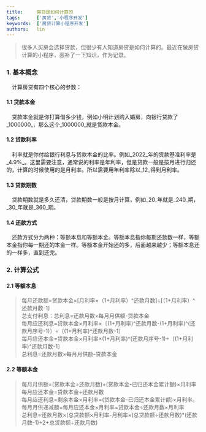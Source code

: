 ```yaml
---
title:     房贷是如何计算的
tags:      ['房贷','小程序开发']
keywords:  ['房贷计算小程序开发']
authors:   lin
---
```


>很多人买房会选择贷款，但很少有人知道房贷是如何计算的。最近在做房贷计算的小程序，恶补了一下知识，作为记录。

### 1. 基本概念

 计算房贷有四个核心的参数：

#### 1.1 贷款本金

 贷款本金就是你打算借多少钱，例如小明计划购入婚房，向银行贷款了_1000000_，那么这个_1000000_就是贷款本金。

#### 1.2 贷款利率

 利率就是你付给银行利息与贷款本金的比率。例如_2022_年的贷款基准利率是_4.9%_。这里需要注意，通常说的利率是年利率，但是贷款一般是按月进行归还的，计算的时候使用的是月利率。所以需要用年利率除以_12_得到月利率。

#### 1.3 贷款期数

 贷款期数就是多久还清，贷款期数一般是按月计算，例如_20_年就是_240_期，_30_年就是_360_期。

#### 1.4 还款方式

 还款方式分为两种：等额本息和等额本金。等额本息指你每期还款数一样，等额本金指你每一期还的本金一样。等额本金开始还的多，后面越来越少；等额本息还的一样多，直到还完。

### 2. 计算公式

#### 2.1 等额本息

> 每月还款额=贷款本金×[月利率×（1+月利率）^还款月数]÷[（1+月利率）^还款月数-1]<br />
> 总支付利息：总利息=还款月数×每月月供额-贷款本金 <br />
> 每月应还利息=贷款本金×月利率×〔(1+月利率)^还款月数-(1+月利率)^(还款月序号-1)〕÷〔(1+月利率)^还款月数-1〕 <br />
> 每月应还本金=贷款本金×月利率×(1+月利率)^(还款月序号-1)÷〔(1+月利率)^还款月数-1〕<br />
> 总利息=还款月数×每月月供额-贷款本金

#### 2.2 等额本金

> 每月月供额=(贷款本金÷还款月数)+(贷款本金-已归还本金累计额)×月利率 <br />
> 每月应还本金=贷款本金÷还款月数 <br />
> 每月应还利息=剩余本金×月利率=(贷款本金-已归还本金累计额)×月利率。 <br />
> 每月月供递减额=每月应还本金×月利率=贷款本金÷还款月数×月利率 <br />
> 总利息=还款月数×(总贷款额×月利率-月利率×(总贷款额÷还款月数)\*(还款月数-1)÷2+总贷款额÷还款月数)

